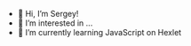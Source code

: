 - 👋 Hi, I’m Sergey!
- 👀 I’m interested in ...
- 🌱 I’m currently learning JavaScript on Hexlet

<!---
Amanetes/Amanetes is a ✨ special ✨ repository because its `README.md` (this file) appears on your GitHub profile.
You can click the Preview link to take a look at your changes.
--->
